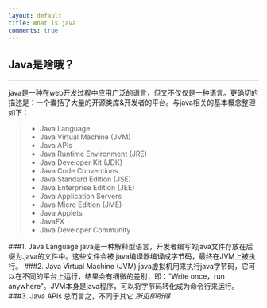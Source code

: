 ```yaml
---
layout: default
title: What is java
comments: true
---
```



## Java是啥哦？
------
java是一种在web开发过程中应用广泛的语言，但又不仅仅是一种语言。更确切的描述是：一个囊括了大量的开源类库&开发者的平台。与java相关的基本概念整理如下：
> * Java Language
> * Java Virtual Machine (JVM)
> * Java APIs
> * Java Runtime Environment (JRE)
> * Java Developer Kit (JDK)
> * Java Code Conventions
> * Java Standard Edition (JSE)
> * Java Enterprise Edition (JEE)
> * Java Application Servers
> * Java Micro Edition (JME)
> * Java Applets
> * JavaFX
> * Java Developer Community

###1. Java Language
java是一种解释型语言，开发者编写的java文件存放在后缀为.java的文件中。这些文件会被
java编译器编译成字节码，最终在JVM上被执行。
###2. Java Virtual Machine (JVM)
java虚拟机用来执行java字节码，它可以在不同的平台上运行，结果会有细微的差别，即：“Write once，run anywhere”。JVM本身是java程序，可以将字节码转化成为命令行来运行。
###3. Java APIs
总而言之，不同于其它 *所见即所得*
    
    
